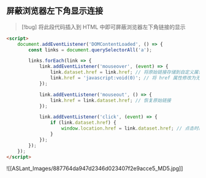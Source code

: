 ## 屏蔽浏览器左下角显示连接

> [!bug] 将此段代码插入到 HTML 中即可屏蔽浏览器左下角链接的显示

```html
<script>
    document.addEventListener('DOMContentLoaded', () => {
        const links = document.querySelectorAll('a');

        links.forEach(link => {
            link.addEventListener('mouseover', (event) => {
                link.dataset.href = link.href; // 将原始链接存储到自定义属性
                link.href = 'javascript:void(0)'; // 将 href 属性修改为无效链接
            });

            link.addEventListener('mouseout', () => {
                link.href = link.dataset.href; // 恢复原始链接
            });

            link.addEventListener('click', (event) => {
                if (link.dataset.href) {
                    window.location.href = link.dataset.href; // 点击时跳转到原始链接
                }
            });
        });
    });
</script>
```

![[ASLant_Images/887764da947d2346d023407f2e9acce5_MD5.jpg]]
